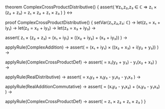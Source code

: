theorem ComplexCrossProductDistributive() {
  assert(
    ∀z₁,z₂,z₃ ∈ ℂ ⇒ 
    z₁ × (z₂ + z₃) = z₁ × z₂ + z₁ × z₃
  )
} ↔

proof ComplexCrossProductDistributive() {
  setVar(z₁,z₂,z₃: ℂ) →
  let(z₁ = x₁ + iy₁) →
  let(z₂ = x₂ + iy₂) →
  let(z₃ = x₃ + iy₃) →
  
  assert(
    z₁ × (z₂ + z₃) = 
    (x₁ + iy₁) × ((x₂ + iy₂) + (x₃ + iy₃))
  ) →
  
  applyRule(ComplexAddition) →
  assert(
    = (x₁ + iy₁) × ((x₂ + x₃) + i(y₂ + y₃))
  ) →
  
  applyRule(ComplexCrossProductDef) →
  assert(
    = x₁(y₂ + y₃) - y₁(x₂ + x₃)
  ) →
  
  applyRule(RealDistributive) →
  assert(
    = x₁y₂ + x₁y₃ - y₁x₂ - y₁x₃
  ) →
  
  applyRule(RealAdditionCommutative) →
  assert(
    = (x₁y₂ - y₁x₂) + (x₁y₃ - y₁x₃)
  ) →
  
  applyRule(ComplexCrossProductDef) →
  assert(
    = z₁ × z₂ + z₁ × z₃
  )
}